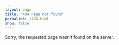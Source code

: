 ```yaml
---
layout: page
title: "404 Page not found"
permalink: /404.html
show: false
---
```


Sorry, the requested page wasn't found on the server.
